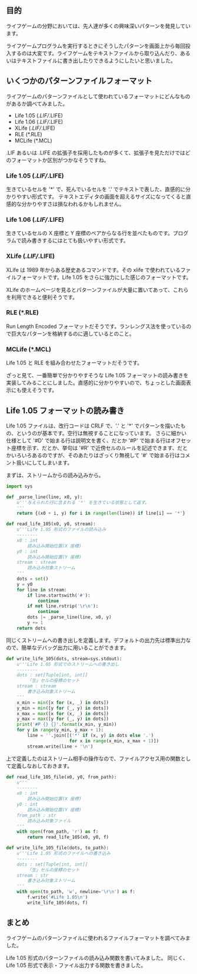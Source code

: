 ## 目的

ライフゲームの分野においては、先人達が多くの興味深いパターンを発見しています。

ライフゲームプログラムを実行するときにそうしたパターンを画面上から毎回投入するのは大変です。ライフゲームをテキストファイルから取り込んだり、あるいはテキストファイルに書き出したりできるようにしたいと思いました。

## いくつかのパターンファイルフォーマット

ライフゲームのパターンファイルとして使われているフォーマットにどんなものがあるか調べてみました。

* Life 1.05 (*.LIF/*.LIFE)
* Life 1.06 (*.LIF/*.LIFE)
* XLife (*.LIF/*.LIFE)
* RLE (*.RLE)
* MCLife (*.MCL)

.LIF あるいは .LIFE の拡張子を採用したものが多くて、拡張子を見ただけではどのフォーマットか区別がつかなそうですね。

### Life 1.05 (*.LIF/*.LIFE)

生きているセルを '*' で、死んでいるセルを '.' でテキストで表した、直感的に分かりやすい形式です。
テキストエディタの画面を超えるサイズになってくると直感的な分かりやすさは損なわれるかもしれません。

### Life 1.06 (*.LIF/*.LIFE)

生きているセルの X 座標と Y 座標のペアからなる行を並べたものです。プログラムで読み書きするにはとても扱いやすい形式です。

### XLife (*.LIF/*.LIFE)

XLife は 1989 年からある歴史あるコマンドです。その xlife で使われているファイルフォーマットです。Life 1.05 をさらに強力にした感じのフォーマットです。

XLife のホームページを見るとパターンファイルが大量に置いてあって、これらを利用できると便利そうです。

### RLE (*.RLE)

Run Length Encoded フォーマットだそうです。ランレングス法を使っているので巨大なパターンを格納するのに適しているとのこと。

### MCLife (*.MCL)

Life 1.05 と RLE を組み合わせたフォーマットだそうです。

ざっと見て、一番簡単で分かりやすそうな Life 1.05 フォーマットの読み書きを実装してみることにしました。直感的に分かりやすいので、ちょっとした画面表示にも使えそうです。


## Life 1.05 フォーマットの読み書き

Life 1.05 ファイルは、改行コードは CRLF で、'.' と '*' でパターンを描いたもの、というのが基本です。空行は無視することになっています。
さらに細かい仕様として '#D' で始まる行は説明文を書く、だとか '#P' で始まる行はオフセット座標を示す、だとか、挙句は '#R' で近傍セルのルールを記述できます、だとかいろいろあるのですが、そのあたりはざっくり無視して '#' で始まる行はコメント扱いにしてしまいます。

まずは、ストリームからの読み込みから。

```python
import sys

def _parse_line(line, x0, y):
    u'''与えられた行に含まれる '*' を生きている状態として返す。
    '''
    return {(x0 + i, y) for i in range(len(line)) if line[i] == '*'}

def read_life_105(x0, y0, stream):
    u'''Life 1.05 形式のファイルの読み込み
    --------
    x0 : int
        読み込み開始位置(X 座標)
    y0 : int
        読み込み開始位置(Y 座標)
    stream : stream
        読み込み対象ストリーム
    '''
    dots = set()
    y = y0
    for line in stream:
        if line.startswith('#'):
            continue
        if not line.rstrip('\r\n'):
            continue
        dots |= _parse_line(line, x0, y)
        y += 1
    return dots
```
同じくストリームへの書き出しを定義します。デフォルトの出力先は標準出力なので、簡単なデバッグ出力に用いることができます。

```python
def write_life_105(dots, stream=sys.stdout):
    u'''Life 1.05 形式でのストリームへの書き出し
    --------
    dots : set[Tuple[int, int]]
        「生」セルの座標のセット
    stream : stream
        書き込み対象ストリーム
    '''
    x_min = min([x for (x, _) in dots])
    y_min = min([y for (_, y) in dots])
    x_max = max([x for (x, _) in dots])
    y_max = max([y for (_, y) in dots])
    print('#P {} {}'.format(x_min, y_min))
    for y in range(y_min, y_max + 1):
        line = ''.join([('*' if (x, y) in dots else '.')
                        for x in range(x_min, x_max + 1)])
        stream.write(line + '\n')
```
上で定義したのはストリーム相手の操作なので、ファイルアクセス用の関数として定義しなおしておきます。

```python
def read_life_105_file(x0, y0, from_path):
    u'''
    --------
    x0 : int
        読み込み開始位置(X 座標)
    y0 : int
        読み込み開始位置(Y 座標)
    from_path : str
        読み込み対象ファイル
    '''
    with open(from_path, 'r') as f:
        return read_life_105(x0, y0, f)

def write_life_105_file(dots, to_path):
    u'''Life 1.05 形式のファイルへの書き込み
    --------
    dots : set[Tuple[int, int]]
        「生」セルの座標のセット
    stream : str
        書き込み対象ストリーム
    '''
    with open(to_path, 'w', newline='\r\n') as f:
        f.write('#Life 1.05\n')
        write_life_105(dots, f)
```
## まとめ

ライフゲームのパターンファイルに使われるファイルフォーマットを調べてみました。

Life 1.05 形式のパターンファイルの読み込み関数を書いてみました。
同じく、Life 1.05 形式で表示・ファイル出力する関数を書きました。

